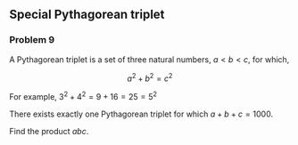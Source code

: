 ﻿## Special Pythagorean triplet
### Problem 9

A Pythagorean triplet is a set of three natural numbers, $a < b < c$, for which,

$$a^2 + b^2 = c^2$$

For example, $3^2 + 4^2 = 9 + 16 = 25 = 5^2$

There exists exactly one Pythagorean triplet for which $a + b + c = 1000$.

Find the product $abc$.